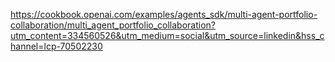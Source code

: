 https://cookbook.openai.com/examples/agents_sdk/multi-agent-portfolio-collaboration/multi_agent_portfolio_collaboration?utm_content=334560526&utm_medium=social&utm_source=linkedin&hss_channel=lcp-70502230